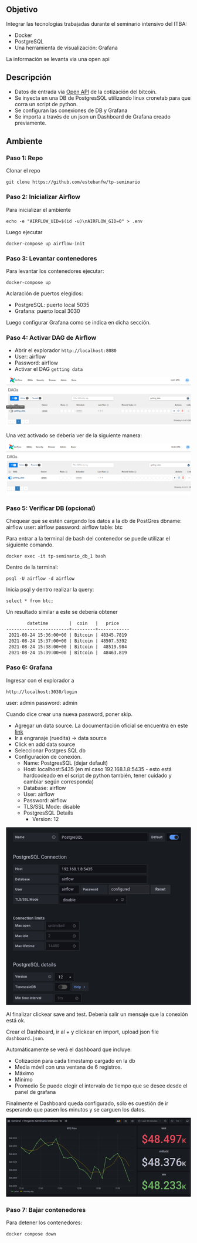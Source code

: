 ## Objetivo

Integrar las tecnologías trabajadas durante el seminario intensivo del ITBA:

* Docker
* PostgreSQL
* Una herramienta de visualización: Grafana

La información se levanta via una open api

## Descripción

* Datos de entrada vía [Open API](https://api.coindesk.com/v1/bpi/currentprice.json) de la cotización del bitcoin.
* Se inyecta en una DB de PostgresSQL utilizando linux cronetab para que corra un script de python.
* Se configuran las conexiones de DB y Grafana
* Se importa a través de un json un Dashboard de Grafana creado previamente.

## Ambiente

### Paso 1: Repo

Clonar el repo
~~~
git clone https://github.com/estebanfw/tp-seminario
~~~

### Paso 2: Inicializar Airflow

Para inicializar el ambiente
~~~
echo -e "AIRFLOW_UID=$(id -u)\nAIRFLOW_GID=0" > .env
~~~

Luego ejecutar
~~~
docker-compose up airflow-init
~~~
### Paso 3: Levantar contenedores

Para levantar los contenedores ejecutar:
~~~
docker-compose up
~~~

Aclaración de puertos elegidos:
* PostgreSQL: puerto local 5035
* Grafana: puerto local 3030

Luego configurar Grafana como se indica en dicha sección.

### Paso 4: Activar DAG de Airflow

* Abrir el explorador `http://localhost:8080`
* User: airflow
* Password: airflow
* Activar el DAG `getting data`

![](pictures/dag-enable-disable.png)

Una vez activado se debería ver de la siguiente manera:

![](pictures/dag-enabled.png)


### Paso 5: Verificar DB (opcional)

Chequear que se estén cargando los datos a la db de PostGres
dbname: airflow
user: airflow
password: airflow
table: btc

Para entrar a la terminal de bash del contenedor se puede utilizar el siguiente comando.
~~~
docker exec -it tp-seminario_db_1 bash
~~~
Dentro de la terminal:
~~~
psql -U airflow -d airflow
~~~
Inicia psql y dentro realizar la query:
~~~
select * from btc;
~~~
Un resultado similar a este se debería obtener
~~~
        datetime        |  coin   |   price    
------------------------+---------+------------
 2021-08-24 15:36:00+00 | Bitcoin | 48345.7819
 2021-08-24 15:37:00+00 | Bitcoin | 48507.5392
 2021-08-24 15:38:00+00 | Bitcoin |  48519.984
 2021-08-24 15:39:00+00 | Bitcoin |  48463.819
~~~



### Paso 6: Grafana

Ingresar con el explorador a 
~~~
http://localhost:3030/login
~~~
user: admin
password: admin

Cuando dice crear una nueva password, poner skip.

* Agregar un data source. La documentación oficial se encuentra en este [link](https://grafana.com/docs/grafana/v7.5/datasources/add-a-data-source/?utm_source=grafana_gettingstarted)
* Ir a engranaje (ruedita) -> data source
* Click en add data source
* Seleccionar Postgres SQL db
* Configuración de conexión.
  * Name: PostgresSQL (dejar default)
  * Host: localhost:5435 (en mi caso 192.168.1.8:5435 - esto está hardcodeado en el script de python también, tener cuidado y cambiar según corresponda)
  * Database: airflow
  * User: airflow
  * Password: airflow
  * TLS/SSL Mode: disable
  * PostgresSQL Details
    * Version: 12

![](pictures/postgresql_connection_grafana_config_using_airflow.png)

Al finalizar clickear save and test. Debería salir un mensaje que la conexión está ok.

Crear el Dashboard, ir al + y clickear en import, upload json file `dashboard.json`.

Automáticamente se verá el dashboard que incluye:
* Cotización para cada timestamp cargado en la db
* Media móvil con una ventana de 6 registros.
* Máximo
* Mínimo
* Promedio
Se puede elegir el intervalo de tiempo que se desee desde el panel de grafana

Finalmente el Dashboard queda configurado, sólo es cuestión de ir esperando que pasen los minutos y se carguen los datos.

![](pictures/grafana_dashboard.png)

### Paso 7: Bajar contenedores

Para detener los contenedores:

~~~
docker compose down
~~~

